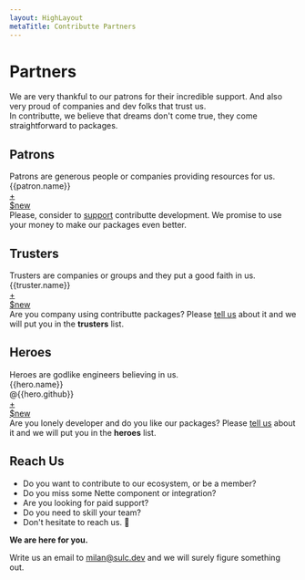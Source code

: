 ```yaml
---
layout: HighLayout
metaTitle: Contributte Partners
---
```


# Partners

<div class="mt-8">
  We are very thankful to our patrons for their incredible support. And also very proud 
  of companies and dev folks that trust us. 
</div>

<div class="font-bold mt-4">
  In contributte, we believe that dreams don't come true, they come straightforward to packages.
</div>

<div class="mb-16"></div>

<h2>Patrons</h2>

<div>Patrons are generous people or companies providing resources for us.</div>

<div class="flex flex-wrap my-12">
  <div v-for="patron of $page.contributte.patrons" class="flex w-1/2 sm:w-1/3 md:w-1/4 lg:w-1/4 xl:w-1/6">
    <a
      class="block w-full max-w-sm rounded overflow-hidden shadow-lg px-6 m-2"
      :href="patron.website"
      :key="patron.name"
      target="_blank"
    >
      <div class="h-32 flex items-center justify-center">
         <img class="max-w-32 max-h-32" :src="patron.avatar" loading="lazy" :alt="patron.name" :title="patron.name" />
      </div>
      <div class="py-4 text-center">
        <div class="font-bold">{{patron.name}}</div>
      </div>
    </a>
  </div>
  <div class="flex w-1/2 sm:w-1/3 md:w-1/4 lg:w-1/4 xl:w-1/6">
     <a
      class="block w-full max-w-sm rounded overflow-hidden shadow-lg m-2"
      href="https://github.com/contributte/contributte/issues/new?template=Patron.md"
      target="_blank"
    >
      <div class="mx-auto w-32 h-32 text-center text-6xl flex items-center justify-center">+</div> 
      <div class="py-4 text-center">$new</div>
    </a>
  </div>
</div>

<div>
  Please, consider to <a class="text-blue-600 underline" href="https://github.com/contributte/contributte/issues/new?template=Patron.md">support</a> contributte development. We promise to use your money to make our packages even better.
</div>

<div class="mb-16"></div>

<h2>Trusters</h2>

<div>Trusters are companies or groups and they put a good faith in us.</div>

<div class="flex flex-wrap my-12">
  <div v-for="truster of $page.contributte.trusters" class="flex w-1/2 sm:w-1/3 md:w-1/4 lg:w-1/4 xl:w-1/6">
    <a
      class="block w-full max-w-sm rounded overflow-hidden shadow-lg px-6 m-2"
      :href="truster.website"
      :key="truster.name"
      target="_blank"
    >
      <div class="h-32 flex items-center justify-center">
         <img class="max-w-32 max-h-32" :src="truster.avatar" loading="lazy" :alt="truster.name" :title="truster.name" />
      </div>
      <div class="py-4 text-center">
        <div class="font-bold">{{truster.name}}</div>
      </div>
    </a>
  </div>
  <div class="flex w-1/2 sm:w-1/3 md:w-1/4 lg:w-1/4 xl:w-1/6">
     <a
      class="block w-full max-w-sm rounded overflow-hidden shadow-lg m-2"
      href="https://github.com/contributte/contributte/issues/new?template=Truster.md"
      target="_blank"
    >
      <div class="mx-auto w-32 h-32 text-center text-6xl flex items-center justify-center">+</div> 
      <div class="py-4 text-center">$new</div>
    </a>
  </div>
</div>

<div>
  Are you company using contributte packages? Please <a class="text-blue-600 underline" href="https://github.com/contributte/contributte/issues/new?template=Truster.md">tell us</a> about it and we will put you in the <strong>trusters</strong> list.
</div>

<div class="mb-16"></div>

<h2>Heroes</h2>

<div>Heroes are godlike engineers believing in us.</div>

<div class="flex flex-wrap my-12">
  <div v-for="hero of $page.contributte.heroes" class="flex w-1/2 sm:w-1/3 md:w-1/4 lg:w-1/4 xl:w-1/6">
    <a
      class="block w-full max-w-sm rounded overflow-hidden shadow-lg px-6 m-2"
      :href="'https://github.com/' + hero.github"
      :key="hero.name"
      target="_blank"
    >
      <div class="h-32 flex items-center justify-center">
         <img class="max-w-32 max-h-32" :src="'https://avatars.githubusercontent.com/' + hero.github" loading="lazy" :alt="hero.name" :title="hero.name" />
      </div>
      <div class="py-4 text-center">
        <div class="font-bold">{{hero.name}}</div>
        <div class="font-bold">@{{hero.github}}</div>
      </div>
    </a>
  </div>
  <div class="flex w-1/2 sm:w-1/3 md:w-1/4 lg:w-1/4 xl:w-1/6">
     <a
      class="block w-full max-w-sm rounded overflow-hidden shadow-lg m-2"
      href="https://github.com/contributte/contributte/issues/new?template=Heroe.md"
      target="_blank"
    >
      <div class="mx-auto w-32 h-32 text-center text-6xl flex items-center justify-center">+</div> 
      <div class="py-4 text-center">$new</div>
    </a>
  </div>
</div>

<div>
  Are you lonely developer and do you like our packages? Please <a class="text-blue-600 underline" href="https://github.com/contributte/contributte/issues/new?template=Heroe.md">tell us</a> about it and we will put you in the <strong>heroes</strong> list.
</div>

<div class="mb-16"></div>

<h2>Reach Us</h2>

<ul class="my-8 list-disc list-inside">
  <li>Do you want to contribute to our ecosystem, or be a member?</li>
  <li>Do you miss some Nette component or integration?</li>
  <li>Are you looking for paid support?</li>
  <li>Do you need to skill your team?</li>
  <li>Don't hesitate to reach us. 🚀</li>
</ul>

<p><strong>We are here for you.</strong></p>

<p>
  Write us an email to <a class="underline" href="mailto:milan@sulc.dev">milan@sulc.dev</a> and we will surely figure something out.
</p>
